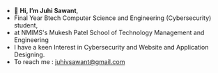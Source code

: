 - 👋 **Hi, I’m Juhi Sawant**,
- Final Year Btech Computer Science and Engineering (Cybersecurity) student,
- at NMIMS's Mukesh Patel School of Technology Management and Engineering
- I have a keen Interest in Cybersecurity and Website and Application Designing.
- To reach me : juhivsawant@gmail.com 

<!---
Juhisawant11/Juhisawant11 is a ✨ special ✨ repository because its `README.md` (this file) appears on your GitHub profile.
You can click the Preview link to take a look at your changes.
--->
